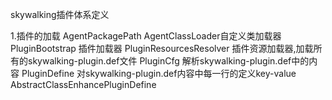 skywalking插件体系定义

1.插件的加载
AgentPackagePath
AgentClassLoader自定义类加载器
PluginBootstrap 插件加载器
PluginResourcesResolver 插件资源加载器,加载所有的skywalking-plugin.def文件
PluginCfg 解析skywalking-plugin.def中的内容
PluginDefine 对skywalking-plugin.def内容中每一行的定义key-value
AbstractClassEnhancePluginDefine




